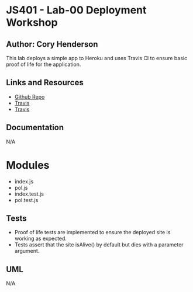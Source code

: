 # JS401 - Lab-00 Deployment Workshop
## Author: Cory Henderson

This lab deploys a simple app to Heroku and uses Travis CI to ensure basic proof of life for the application.

## Links and Resources
- [Github Repo](https://github.com/401-advanced-javascript-1/lab-00)
- [Travis](https://www.travis-ci.com/401-advanced-javascript-1/lab-00)
- [Travis](https://www.travis-ci.com/401-advanced-javascript-1/lab-00.svg?branch=master)

## Documentation
N/A

# Modules
- index.js
- pol.js
- index.test.js
- pol.test.js

## Tests
- Proof of life tests are implemented to ensure the deployed site is working as expected.
- Tests assert that the site isAlive() by default but dies with a parameter argument.

## UML
N/A
